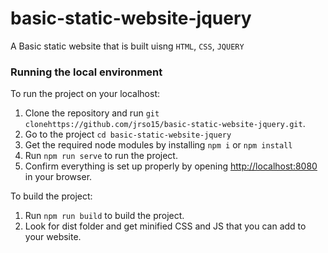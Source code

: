 # basic-static-website-jquery

A Basic static website that is built uisng `HTML`, `CSS`, `JQUERY`


### Running the local environment ###

To run the project on your localhost:
  1. Clone the repository and run `git clonehttps://github.com/jrso15/basic-static-website-jquery.git`.
  2. Go to the project `cd basic-static-website-jquery`
  3. Get the required node modules by installing `npm i` or `npm install`
  4. Run `npm run serve` to run the project.
  5. Confirm everything is set up properly by opening [http://localhost:8080](http://localhost:8080) in your browser.
  
To build the project:
  1. Run `npm run build` to build the project.
  2. Look for dist folder and get minified CSS and JS that you can add to your website.
